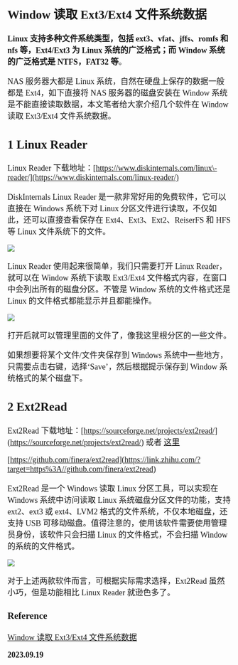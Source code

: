 <font size=4 face='楷体'>

## Window 读取 Ext3/Ext4 文件系统数据

**Linux 支持多种文件系统类型，包括 ext3、vfat、jffs、romfs 和 nfs 等，Ext4/Ext3 为 Linux 系统的广泛格式；而 Window 系统的广泛格式是 NTFS，FAT32 等**。

NAS 服务器大都是 Linux 系统，自然在硬盘上保存的数据一般都是 Ext4，如下直接将 NAS 服务器的磁盘安装在 Window 系统是不能直接读取数据，本文笔者给大家介绍几个软件在 Window 读取 Ext3/Ext4 文件系统数据。

## 1 Linux Reader

Linux Reader 下载地址：[https://www.diskinternals.com/linux\-reader/](https://www.diskinternals.com/linux-reader/)

DiskInternals Linux Reader 是一款非常好用的免费软件，它可以直接在 Windows 系统下对 Linux 分区文件进行读取，不仅如此，还可以直接查看保存在 Ext4、Ext3、Ext2、ReiserFS 和 HFS 等 Linux 文件系统下的文件。

![](https://pic1.zhimg.com/v2-00cb39b5ed22b3ad025b900f39f40adc_b.jpg)

Linux Reader 使用起来很简单，我们只需要打开 Linux Reader，就可以在 Window 系统下读取 Ext3/Ext4 文件格式内容，在窗口中会列出所有的磁盘分区。不管是 Window 系统的文件格式还是 Linux 的文件格式都能显示并且都能操作。

![](https://pic4.zhimg.com/v2-83d6bd57757a7ea3ef4d2f5ebf60e1a7_b.jpg)

打开后就可以管理里面的文件了，像我这里根分区的一些文件。

如果想要将某个文件/文件夹保存到 Windows 系统中一些地方，只需要点击右键，选择‘Save’，然后根据提示保存到 Window 系统格式的某个磁盘下。

## 2 Ext2Read

Ext2Read 下载地址：[https://sourceforge.net/projects/ext2read/](https://sourceforge.net/projects/ext2read/) 或者 [这里](http://ext2read.blogspot.com/)

[https://github.com/finera/ext2read](https://link.zhihu.com/?target=https%3A//github.com/finera/ext2read)

Ext2Read 是一个 Windows 读取 Linux 分区工具，可以实现在 Windows 系统中访问读取 Linux 系统磁盘分区文件的功能，支持 ext2、ext3 或 ext4、LVM2 格式的文件系统，不仅本地磁盘，还支持 USB 可移动磁盘。值得注意的，使用该软件需要使用管理员身份，该软件只会扫描 Linux 的文件格式，不会扫描 Window 的系统的文件格式。

![](https://pic3.zhimg.com/v2-cd07ae4e10bf87eb1b0964d81b4b331a_b.jpg)

对于上述两款软件而言，可根据实际需求选择，Ext2Read 虽然小巧，但是功能相比 Linux Reader 就逊色多了。

### Reference

[Window 读取 Ext3/Ext4 文件系统数据](https://zhuanlan.zhihu.com/p/435004060)

**2023.09.19**
